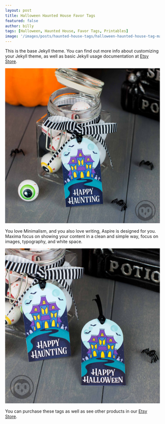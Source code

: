 ```yaml
---
layout: post
title: Halloween Haunted House Favor Tags
featured: false
author: billy
tags: [Halloween, Haunted House, Favor Tags, Printables]
image: '/images/posts/haunted-house-tags/halloween-haunted-house-tag-main.jpg'
---
```

<div style="display:none;">
  <img src="/images/posts/haunted-house-tags/halloween-haunted-house-tag-pin.jpg" alt="Halloween Haunted House Favor Tags">
</div>

This is the base Jekyll theme. You can find out more info about customizing your Jekyll theme, as well as basic Jekyll usage documentation at <a href="https://www.etsy.com/listing/552982401/" target="_blank" alt="Etsy Store">Etsy Store</a>.

![Halloween Drinking Ghosts Favor Tags](/images/posts/haunted-house-tags/halloween-haunted-house-tag_01.jpg)

You love Minimalism, and you also love writing, Aspire is designed for you. Maxima focus on showing your content in a clean and simple way, focus on images, typography, and white space.

![Halloween Let's Get Sheet Faced Ghost Tags](/images/posts/haunted-house-tags/halloween-haunted-house-tag_02.jpg)

You can purchase these tags as well as see other products in our
<a href="https://www.etsy.com/listing/552982401/" target="_blank" alt="Etsy Store">Etsy Store</a>.
